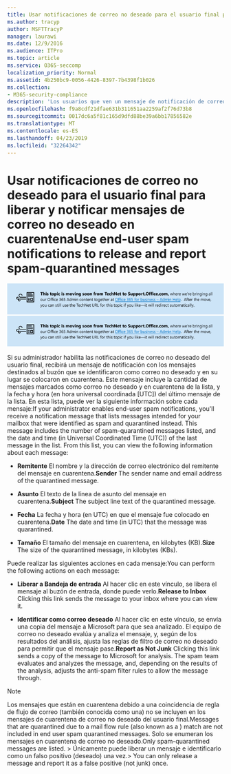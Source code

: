 ```yaml
---
title: Usar notificaciones de correo no deseado para el usuario final para liberar y notificar mensajes de correo no deseado en cuarentena
ms.author: tracyp
author: MSFTTracyP
manager: laurawi
ms.date: 12/9/2016
ms.audience: ITPro
ms.topic: article
ms.service: O365-seccomp
localization_priority: Normal
ms.assetid: 4b250bc9-0056-4426-8397-7b4398f1b026
ms.collection:
- M365-security-compliance
description: 'Los usuarios que ven un mensaje de notificación de correo no deseado para el usuario final de su administrador sobre el correo electrónico en cuarentena pueden realizar estas acciones en los mensajes. '
ms.openlocfilehash: f9a8cdf21dfae631b311651aa2259af2f76d73b8
ms.sourcegitcommit: 0017dc6a5f81c165d9dfd88be39a6bb17856582e
ms.translationtype: MT
ms.contentlocale: es-ES
ms.lasthandoff: 04/23/2019
ms.locfileid: "32264342"
---
```

# <a name="use-end-user-spam-notifications-to-release-and-report-spam-quarantined-messages"></a><span data-ttu-id="2369a-103">Usar notificaciones de correo no deseado para el usuario final para liberar y notificar mensajes de correo no deseado en cuarentena</span><span class="sxs-lookup"><span data-stu-id="2369a-103">Use end-user spam notifications to release and report spam-quarantined messages</span></span>

<span data-ttu-id="2369a-104">[![Texto de la imagen sobre el movimiento de contenido de TechNet a support.office.com](media/ab7c897a-4798-4f31-8c84-f17a8409b133.png)](https://go.microsoft.com/fwlink/p/?LinkID=624152)</span><span class="sxs-lookup"><span data-stu-id="2369a-104">[![Text in image about content moving from TechNet to support.office.com](media/ab7c897a-4798-4f31-8c84-f17a8409b133.png)](https://go.microsoft.com/fwlink/p/?LinkID=624152)</span></span>
  
<span data-ttu-id="2369a-p101">Si su administrador habilita las notificaciones de correo no deseado del usuario final, recibirá un mensaje de notificación con los mensajes destinados al buzón que se identificaron como correo no deseado y en su lugar se colocaron en cuarentena. Este mensaje incluye la cantidad de mensajes marcados como correo no deseado y en cuarentena de la lista, y la fecha y hora (en hora universal coordinada [UTC]) del último mensaje de la lista. En esta lista, puede ver la siguiente información sobre cada mensaje:</span><span class="sxs-lookup"><span data-stu-id="2369a-p101">If your administrator enables end-user spam notifications, you'll receive a notification message that lists messages intended for your mailbox that were identified as spam and quarantined instead. This message includes the number of spam-quarantined messages listed, and the date and time (in Universal Coordinated Time (UTC)) of the last message in the list. From this list, you can view the following information about each message:</span></span> 
  
- <span data-ttu-id="2369a-108">**Remitente** El nombre y la dirección de correo electrónico del remitente del mensaje en cuarentena.</span><span class="sxs-lookup"><span data-stu-id="2369a-108">**Sender** The sender name and email address of the quarantined message.</span></span> 
    
- <span data-ttu-id="2369a-109">**Asunto** El texto de la línea de asunto del mensaje en cuarentena.</span><span class="sxs-lookup"><span data-stu-id="2369a-109">**Subject** The subject line text of the quarantined message.</span></span> 
    
- <span data-ttu-id="2369a-110">**Fecha** La fecha y hora (en UTC) en que el mensaje fue colocado en cuarentena.</span><span class="sxs-lookup"><span data-stu-id="2369a-110">**Date** The date and time (in UTC) that the message was quarantined.</span></span> 
    
- <span data-ttu-id="2369a-111">**Tamaño** El tamaño del mensaje en cuarentena, en kilobytes (KB).</span><span class="sxs-lookup"><span data-stu-id="2369a-111">**Size** The size of the quarantined message, in kilobytes (KBs).</span></span> 
    
<span data-ttu-id="2369a-112">Puede realizar las siguientes acciones en cada mensaje:</span><span class="sxs-lookup"><span data-stu-id="2369a-112">You can perform the following actions on each message:</span></span>
  
- <span data-ttu-id="2369a-113">**Liberar a Bandeja de entrada** Al hacer clic en este vínculo, se libera el mensaje al buzón de entrada, donde puede verlo.</span><span class="sxs-lookup"><span data-stu-id="2369a-113">**Release to Inbox** Clicking this link sends the message to your inbox where you can view it.</span></span> 
    
- <span data-ttu-id="2369a-p102">**Identificar como correo deseado** Al hacer clic en este vínculo, se envía una copia del mensaje a Microsoft para que sea analizado. El equipo de correo no deseado evalúa y analiza el mensaje, y, según de los resultados del análisis, ajusta las reglas de filtro de correo no deseado para permitir que el mensaje pase.</span><span class="sxs-lookup"><span data-stu-id="2369a-p102">**Report as Not Junk** Clicking this link sends a copy of the message to Microsoft for analysis. The spam team evaluates and analyzes the message, and, depending on the results of the analysis, adjusts the anti-spam filter rules to allow the message through.</span></span> 
    
> [!NOTE]
>  <span data-ttu-id="2369a-116">Los mensajes que están en cuarentena debido a una coincidencia de regla de flujo de correo (también conocida como una) no se incluyen en los mensajes de cuarentena de correo no deseado del usuario final.</span><span class="sxs-lookup"><span data-stu-id="2369a-116">Messages that are quarantined due to a mail flow rule (also known as a ) match are not included in end user spam quarantined messages.</span></span> <span data-ttu-id="2369a-117">Solo se enumeran los mensajes en cuarentena de correo no deseado.</span><span class="sxs-lookup"><span data-stu-id="2369a-117">Only spam-quarantined messages are listed.</span></span> <span data-ttu-id="2369a-118">>  Únicamente puede liberar un mensaje e identificarlo como un falso positivo (deseado) una vez.</span><span class="sxs-lookup"><span data-stu-id="2369a-118">>  You can only release a message and report it as a false positive (not junk) once.</span></span> 
  

